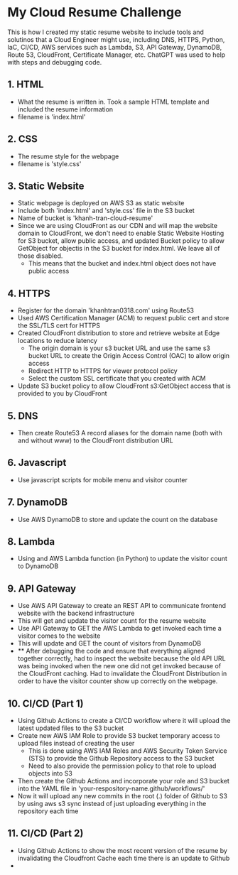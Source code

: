 # My Cloud Resume Challenge

This is how I created my static resume website to include tools and solutinos that a Cloud Engineer might use, including DNS, HTTPS, Python, IaC, CI/CD, AWS services such as Lambda, S3, API Gateway, DynamoDB, Route 53, CloudFront, Certificate Manager, etc. ChatGPT was used to help with steps and debugging code.

## 1. HTML
- What the resume is written in. Took a sample HTML template and included the resume information
- filename is 'index.html'

## 2. CSS
- The resume style for the webpage
- filename is 'style.css'

## 3. Static Website
- Static webpage is deployed on AWS S3 as static website
- Include both 'index.html' and 'style.css' file in the S3 bucket
- Name of bucket is 'khanh-tran-cloud-resume'
- Since we are using CloudFront as our CDN and will map the website domain to CloudFront, we don't need to enable Static Website Hosting for S3 bucket, allow public access, and updated Bucket policy to allow GetObject for objectis in the S3 bucket for index.html. We leave all of those disabled.
    - This means that the bucket and index.html object does not have public access

## 4. HTTPS
- Register for the domain 'khanhtran0318.com' using Route53
- Used AWS Certification Manager (ACM) to request public cert and store the SSL/TLS cert for HTTPS
- Created CloudFront distribution to store and retrieve website at Edge locations to reduce latency
    - The origin domain is your s3 bucket URL and use the same s3 bucket URL to create the Origin Access Control (OAC) to allow origin access
    - Redirect HTTP to HTTPS for viewer protocol policy
    - Select the custom SSL certificate that you created with ACM
- Update S3 bucket policy to allow CloudFront s3:GetObject access that is provided to you by CloudFront

## 5. DNS
- Then create Route53 A record aliases for the domain name (both with and without www) to the CloudFront distribution URL

## 6. Javascript
- Use javascript scripts for mobile menu and visitor counter

## 7. DynamoDB
- Use AWS DynamoDB to store and update the count on the database

## 8. Lambda
- Using and AWS Lambda function (in Python) to update the visitor count to DynamoDB

## 9. API Gateway
- Use AWS API Gateway to create an REST API to communicate frontend website with the backend infrastructure
- This will get and update the visitor count for the resume website
- Use API Gateway to GET the AWS Lambda to get invoked each time a visitor comes to the website
- This will update and GET the count of visitors from DynamoDB
- ** After debugging the code and ensure that everything aligned together correctly, had to inspect the website because the old API URL was being invoked
    when the new one did not get invoked because of the CloudFront caching. Had to invalidate the CloudFront Distribution in order to have the visitor
    counter show up correctly on the webpage.

## 10. CI/CD (Part 1)
- Using Github Actions to create a CI/CD workflow where it will upload the latest updated files to the S3 bucket
- Create new AWS IAM Role to provide S3 bucket temporary access to upload files instead of creating the user
    - This is done using AWS IAM Roles and AWS Security Token Service (STS) to provide the Github Repository access to the S3 bucket
    - Need to also provide the permission policy to that role to upload objects into S3
- Then create the Github Actions and incorporate your role and S3 bucket into the YAML file in 'your-respository-name.github/workflows/'
- Now it will upload any new commits in the root (.) folder of Github to S3 by using aws s3 sync instead of just uploading everything in the repository each time

## 11. CI/CD (Part 2)
- Using Github Actions to show the most recent version of the resume by invalidating the Cloudfront Cache each time there is an update to Github
- 


